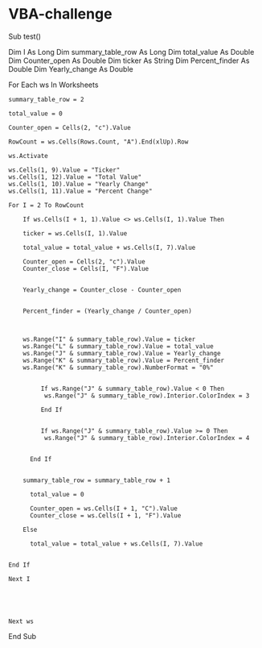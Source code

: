 # VBA-challenge

Sub test()

Dim I As Long
Dim summary_table_row As Long
Dim total_value As Double
Dim Counter_open As Double
Dim ticker As String
Dim Percent_finder As Double
Dim Yearly_change As Double


For Each ws In Worksheets

    summary_table_row = 2
    
    total_value = 0
    
    Counter_open = Cells(2, "c").Value
    
    RowCount = ws.Cells(Rows.Count, "A").End(xlUp).Row
    
    ws.Activate
    
    ws.Cells(1, 9).Value = "Ticker"
    ws.Cells(1, 12).Value = "Total Value"
    ws.Cells(1, 10).Value = "Yearly Change"
    ws.Cells(1, 11).Value = "Percent Change"
    
    For I = 2 To RowCount
    
        If ws.Cells(I + 1, 1).Value <> ws.Cells(I, 1).Value Then
    
        ticker = ws.Cells(I, 1).Value
        
        total_value = total_value + ws.Cells(I, 7).Value
        
        Counter_open = Cells(2, "c").Value
        Counter_close = Cells(I, "F").Value
        
   
        Yearly_change = Counter_close - Counter_open
        
        
        Percent_finder = (Yearly_change / Counter_open)
        
        
         
        ws.Range("I" & summary_table_row).Value = ticker
        ws.Range("L" & summary_table_row).Value = total_value
        ws.Range("J" & summary_table_row).Value = Yearly_change
        ws.Range("K" & summary_table_row).Value = Percent_finder
        ws.Range("K" & summary_table_row).NumberFormat = "0%"
        
        
             If ws.Range("J" & summary_table_row).Value < 0 Then
              ws.Range("J" & summary_table_row).Interior.ColorIndex = 3
             
             End If
             
             
             If ws.Range("J" & summary_table_row).Value >= 0 Then
              ws.Range("J" & summary_table_row).Interior.ColorIndex = 4
    
    
          End If
      
        
        summary_table_row = summary_table_row + 1
          
          total_value = 0
          
          Counter_open = ws.Cells(I + 1, "C").Value
          Counter_close = ws.Cells(I + 1, "F").Value
        
        Else
    
          total_value = total_value + ws.Cells(I, 7).Value
    
    
    End If
    
    Next I
        
             
    
    
    
    Next ws

End Sub

